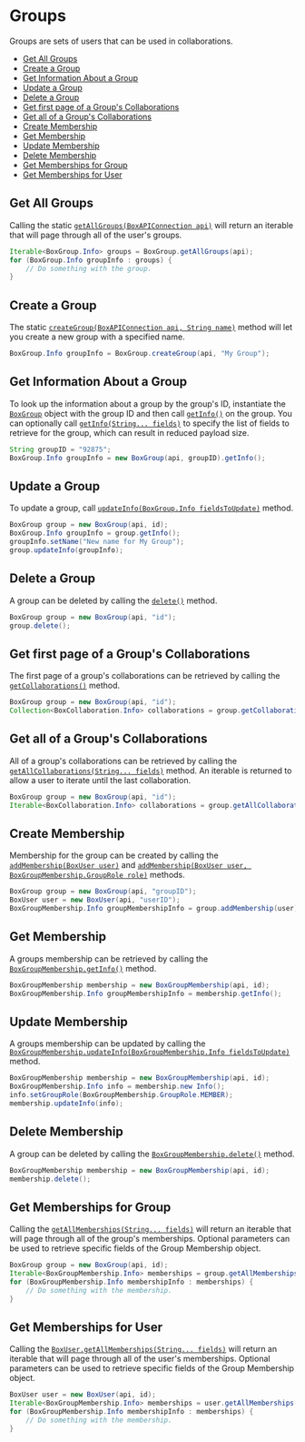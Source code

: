 Groups
======

Groups are sets of users that can be used in collaborations.

<!-- START doctoc generated TOC please keep comment here to allow auto update -->
<!-- DON'T EDIT THIS SECTION, INSTEAD RE-RUN doctoc TO UPDATE -->


- [Get All Groups](#get-all-groups)
- [Create a Group](#create-a-group)
- [Get Information About a Group](#get-information-about-a-group)
- [Update a Group](#update-a-group)
- [Delete a Group](#delete-a-group)
- [Get first page of a Group's Collaborations](#get-a-groups-collaborations)
- [Get all of a Group's Collaborations](#get-all-a-groups-collaborations)
- [Create Membership](#create-membership)
- [Get Membership](#get-membership)
- [Update Membership](#update-membership)
- [Delete Membership](#delete-membership)
- [Get Memberships for Group](#get-memberships-for-group)
- [Get Memberships for User](#get-memberships-for-user)

<!-- END doctoc generated TOC please keep comment here to allow auto update -->

Get All Groups
--------------

Calling the static [`getAllGroups(BoxAPIConnection api)`][get-all-groups] will
return an iterable that will page through all of the user's groups.

<!-- sample get_groups -->
```java
Iterable<BoxGroup.Info> groups = BoxGroup.getAllGroups(api);
for (BoxGroup.Info groupInfo : groups) {
    // Do something with the group.
}
```

[get-all-groups]: http://opensource.box.com/box-java-sdk/javadoc/com/box/sdk/BoxGroup.html#getAllGroups-com.box.sdk.BoxAPIConnection-

Create a Group
--------------

The static [`createGroup(BoxAPIConnection api, String name)`][create-group] method will
let you create a new group with a specified name.

<!-- sample post_groups -->
```java
BoxGroup.Info groupInfo = BoxGroup.createGroup(api, "My Group");
```

[create-group]: http://opensource.box.com/box-java-sdk/javadoc/com/box/sdk/BoxGroup.html#createGroup-com.box.sdk.BoxAPIConnection-java.lang.String-

Get Information About a Group
-----------------------------

To look up the information about a group by the group's ID, instantiate the [`BoxGroup`][group-object]
object with the group ID and then call [`getInfo()`][get-info-fields] on the group.  You can optionally call
[`getInfo(String... fields)`][get-info-fields] to specify the list of fields to retrieve for the group,
which can result in reduced payload size.

<!-- sample get_groups_id -->
```java
String groupID = "92875";
BoxGroup.Info groupInfo = new BoxGroup(api, groupID).getInfo();
```

[group-object]: http://opensource.box.com/box-java-sdk/javadoc/com/box/sdk/BoxGroup.html
[get-info-fields]: http://opensource.box.com/box-java-sdk/javadoc/com/box/sdk/BoxGroup.html#getInfo-java.lang.String...-

Update a Group
--------------

To update a group, call [`updateInfo(BoxGroup.Info fieldsToUpdate)`][update-group] method.

<!-- sample put_groups_id -->
```java
BoxGroup group = new BoxGroup(api, id);
BoxGroup.Info groupInfo = group.getInfo();
groupInfo.setName("New name for My Group");
group.updateInfo(groupInfo);
```

[update-group]: http://opensource.box.com/box-java-sdk/javadoc/com/box/sdk/BoxGroup.html#updateInfo-com.box.sdk.BoxGroup.Info-


Delete a Group
--------------

A group can be deleted by calling the [`delete()`][delete] method.

<!-- sample delete_groups_id -->
```java
BoxGroup group = new BoxGroup(api, "id");
group.delete();
```

[delete]: http://opensource.box.com/box-java-sdk/javadoc/com/box/sdk/BoxGroup.html#delete--

Get first page of a Group's Collaborations
---------------------------

The first page of a group's collaborations can be retrieved by calling the [`getCollaborations()`][get-collaborations] method.

<!-- sample get_groups_id_collaborations -->
```java
BoxGroup group = new BoxGroup(api, "id");
Collection<BoxCollaboration.Info> collaborations = group.getCollaborations();
```

[get-collaborations]: http://opensource.box.com/box-java-sdk/javadoc/com/box/sdk/BoxGroup.html#getCollaborations--

Get all of a Group's Collaborations
---------------------------

All of a group's collaborations can be retrieved by calling the [`getAllCollaborations(String... fields)`][get-all-collaborations] method.
An iterable is returned to allow a user to iterate until the last collaboration.

```java
BoxGroup group = new BoxGroup(api, "id");
Iterable<BoxCollaboration.Info> collaborations = group.getAllCollaborations();
```

[get-all-collaborations]: http://opensource.box.com/box-java-sdk/javadoc/com/box/sdk/BoxGroup.html#getAllCollaborations--

Create Membership
---------------

Membership for the group can be created by calling the
[`addMembership(BoxUser user)`][add-membership] and
[`addMembership(BoxUser user, BoxGroupMembership.GroupRole role)`][add-membership2] methods.

<!-- sample post_group_memberships -->
```java
BoxGroup group = new BoxGroup(api, "groupID");
BoxUser user = new BoxUser(api, "userID");
BoxGroupMembership.Info groupMembershipInfo = group.addMembership(user);
```

[add-membership]: http://opensource.box.com/box-java-sdk/javadoc/com/box/sdk/BoxGroup.html#addMembership-com.box.sdk.BoxUser-
[add-membership2]: http://opensource.box.com/box-java-sdk/javadoc/com/box/sdk/BoxGroup.html#addMembership-com.box.sdk.BoxUser-com.box.sdk.BoxGroupMembership.GroupRole-

Get Membership
---------------

A groups membership can be retrieved by calling the [`BoxGroupMembership.getInfo()`][get-membership] method.

<!-- sample get_group_memberships_id -->
```java
BoxGroupMembership membership = new BoxGroupMembership(api, id);
BoxGroupMembership.Info groupMembershipInfo = membership.getInfo();
```

[get-membership]: http://opensource.box.com/box-java-sdk/javadoc/com/box/sdk/BoxGroupMembership.html#getInfo--

Update Membership
---------------

A groups membership can be updated by calling the
[`BoxGroupMembership.updateInfo(BoxGroupMembership.Info fieldsToUpdate)`][update-membership] method.

<!-- sample put_group_memberships_id -->
```java
BoxGroupMembership membership = new BoxGroupMembership(api, id);
BoxGroupMembership.Info info = membership.new Info();
info.setGroupRole(BoxGroupMembership.GroupRole.MEMBER);
membership.updateInfo(info);
```

[update-membership]: http://opensource.box.com/box-java-sdk/javadoc/com/box/sdk/BoxGroupMembership.html#updateInfo-com.box.sdk.BoxGroupMembership.Info-

Delete Membership
---------------

A group can be deleted by calling the [`BoxGroupMembership.delete()`][delete-membership] method.

<!-- sample delete_group_memberships_id -->
```java
BoxGroupMembership membership = new BoxGroupMembership(api, id);
membership.delete();
```

[delete-membership]: http://opensource.box.com/box-java-sdk/javadoc/com/box/sdk/BoxGroupMembership.html#delete--

Get Memberships for Group
---------------

Calling the [`getAllMemberships(String... fields)`][get-memberships-for-group] will return an iterable that will page through all of the group's memberships.
Optional parameters can be used to retrieve specific fields of the Group Membership object.

<!-- sample get_groups_id_memberships -->
```java
BoxGroup group = new BoxGroup(api, id);
Iterable<BoxGroupMembership.Info> memberships = group.getAllMemberships();
for (BoxGroupMembership.Info membershipInfo : memberships) {
    // Do something with the membership.
}
```

[get-memberships-for-group]: http://opensource.box.com/box-java-sdk/javadoc/com/box/sdk/BoxGroup.html#getAllMemberships-java.lang.String...-

Get Memberships for User
---------------

Calling the [`BoxUser.getAllMemberships(String... fields)`][get-memberships-for-user] will return an iterable that will page through all of the user's memberships.
Optional parameters can be used to retrieve specific fields of the Group Membership object.

<!-- sample get_users_id_memberships -->
```java
BoxUser user = new BoxUser(api, id);
Iterable<BoxGroupMembership.Info> memberships = user.getAllMemberships();
for (BoxGroupMembership.Info membershipInfo : memberships) {
    // Do something with the membership.
}
```

[get-memberships-for-user]: http://opensource.box.com/box-java-sdk/javadoc/com/box/sdk/BoxUser.html#getAllMemberships-java.lang.String...-
